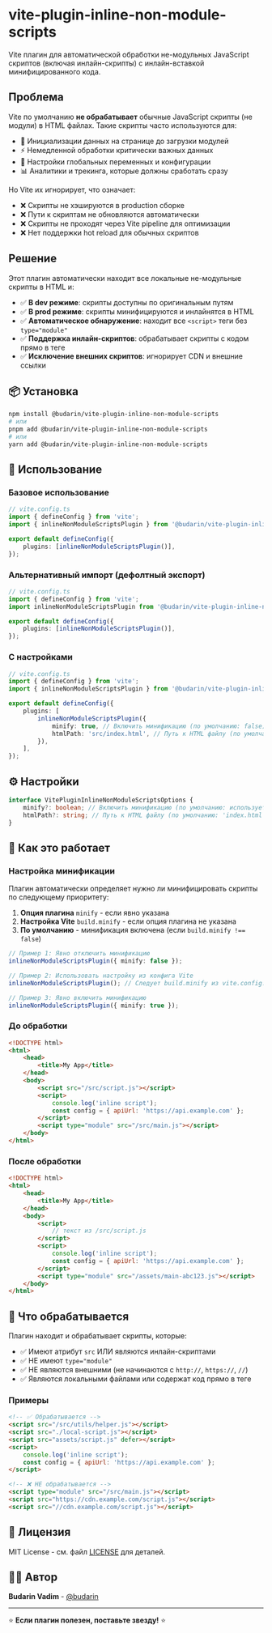# vite-plugin-inline-non-module-scripts

Vite плагин для автоматической обработки не-модульных JavaScript скриптов (включая инлайн-скрипты) с инлайн-вставкой минифицированного кода.

## Проблема

Vite по умолчанию **не обрабатывает** обычные JavaScript скрипты (не модули) в HTML файлах. Такие скрипты часто используются для:

- 🔧 Инициализации данных на странице до загрузки модулей
- ⚡ Немедленной обработки критически важных данных
- 🎯 Настройки глобальных переменных и конфигурации
- 📊 Аналитики и трекинга, которые должны сработать сразу

Но Vite их игнорирует, что означает:

- ❌ Скрипты не хэшируются в production сборке
- ❌ Пути к скриптам не обновляются автоматически
- ❌ Скрипты не проходят через Vite pipeline для оптимизации
- ❌ Нет поддержки hot reload для обычных скриптов

## Решение

Этот плагин автоматически находит все локальные не-модульные скрипты в HTML и:

- ✅ **В dev режиме**: скрипты доступны по оригинальным путям
- ✅ **В prod режиме**: скрипты минифицируются и инлайнятся в HTML
- ✅ **Автоматическое обнаружение**: находит все `<script>` теги без `type="module"`
- ✅ **Поддержка инлайн-скриптов**: обрабатывает скрипты с кодом прямо в теге
- ✅ **Исключение внешних скриптов**: игнорирует CDN и внешние ссылки

## 📦 Установка

```bash
npm install @budarin/vite-plugin-inline-non-module-scripts
# или
pnpm add @budarin/vite-plugin-inline-non-module-scripts
# или
yarn add @budarin/vite-plugin-inline-non-module-scripts
```

## 🔧 Использование

### Базовое использование

```typescript
// vite.config.ts
import { defineConfig } from 'vite';
import { inlineNonModuleScriptsPlugin } from '@budarin/vite-plugin-inline-non-module-scripts';

export default defineConfig({
    plugins: [inlineNonModuleScriptsPlugin()],
});
```

### Альтернативный импорт (дефолтный экспорт)

```typescript
// vite.config.ts
import { defineConfig } from 'vite';
import inlineNonModuleScriptsPlugin from '@budarin/vite-plugin-inline-non-module-scripts';

export default defineConfig({
    plugins: [inlineNonModuleScriptsPlugin()],
});
```

### С настройками

```typescript
// vite.config.ts
import { defineConfig } from 'vite';
import { inlineNonModuleScriptsPlugin } from '@budarin/vite-plugin-inline-non-module-scripts';

export default defineConfig({
    plugins: [
        inlineNonModuleScriptsPlugin({
            minify: true, // Включить минификацию (по умолчанию: false)
            htmlPath: 'src/index.html', // Путь к HTML файлу (по умолчанию: 'index.html')
        }),
    ],
});
```

## ⚙️ Настройки

```typescript
interface VitePluginInlineNonModuleScriptsOptions {
    minify?: boolean; // Включить минификацию (по умолчанию: использует настройку build.minify из конфига Vite)
    htmlPath?: string; // Путь к HTML файлу (по умолчанию: 'index.html')
}
```

## 📝 Как это работает

### Настройка минификации

Плагин автоматически определяет нужно ли минифицировать скрипты по следующему приоритету:

1. **Опция плагина** `minify` - если явно указана
2. **Настройка Vite** `build.minify` - если опция плагина не указана
3. **По умолчанию** - минификация включена (если `build.minify !== false`)

```typescript
// Пример 1: Явно отключить минификацию
inlineNonModuleScriptsPlugin({ minify: false });

// Пример 2: Использовать настройку из конфига Vite
inlineNonModuleScriptsPlugin(); // Следует build.minify из vite.config.ts

// Пример 3: Явно включить минификацию
inlineNonModuleScriptsPlugin({ minify: true });
```

### До обработки

```html
<!DOCTYPE html>
<html>
    <head>
        <title>My App</title>
    </head>
    <body>
        <script src="/src/script.js"></script>
        <script>
            console.log('inline script');
            const config = { apiUrl: 'https://api.example.com' };
        </script>
        <script type="module" src="/src/main.js"></script>
    </body>
</html>
```

### После обработки

```html
<!DOCTYPE html>
<html>
    <head>
        <title>My App</title>
    </head>
    <body>
        <script>
            // текст из /src/script.js
        </script>
        <script>
            console.log('inline script');
            const config = { apiUrl: 'https://api.example.com' };
        </script>
        <script type="module" src="/assets/main-abc123.js"></script>
    </body>
</html>
```

## 🎯 Что обрабатывается

Плагин находит и обрабатывает скрипты, которые:

- ✅ Имеют атрибут `src` ИЛИ являются инлайн-скриптами
- ✅ НЕ имеют `type="module"`
- ✅ НЕ являются внешними (не начинаются с `http://`, `https://`, `//`)
- ✅ Являются локальными файлами или содержат код прямо в теге

### Примеры

```html
<!-- ✅ Обрабатывается -->
<script src="/src/utils/helper.js"></script>
<script src="./local-script.js"></script>
<script src="assets/script.js" defer></script>
<script>
    console.log('inline script');
    const config = { apiUrl: 'https://api.example.com' };
</script>

<!-- ❌ НЕ обрабатывается -->
<script type="module" src="/src/main.js"></script>
<script src="https://cdn.example.com/script.js"></script>
<script src="//cdn.example.com/script.js"></script>
```

## 📄 Лицензия

MIT License - см. файл [LICENSE](LICENSE) для деталей.

## 👨‍💻 Автор

**Budarin Vadim** - [@budarin](https://github.com/budarin)

---

⭐ **Если плагин полезен, поставьте звезду!** ⭐
